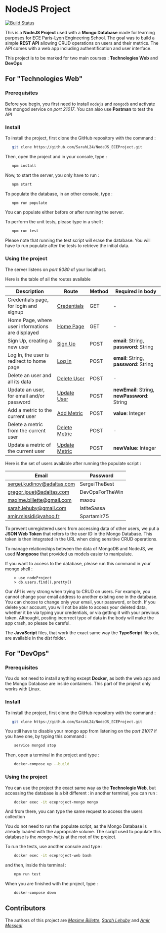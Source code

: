 # NodeJS Project
[![Build Status](https://travis-ci.com/SarahL24/NodeJS_ECEProject.svg?branch=master)](https://travis-ci.com/SarahL24/NodeJS_ECEProject)

This is a **NodeJS Project** used with a **Mongo Database** made for learning purposes for ECE Paris-Lyon Engineering School. The goal was to build a simple **REST API** allowing CRUD operations on users and their metrics. The API comes with a web app including authentification and user interface. 

This project is to be marked for two main courses : **Technologies Web** and **DevOps**

## For "Technologies Web"

### Prerequisites

Before you begin, you first need to install ```nodejs``` and ```mongodb``` and activate the mongod service on *port 21017*. You can also use **Postman** to test the API


### Install

To install the project, first clone the GitHub repository with the command :

```bash
   git clone https://github.com/SarahL24/NodeJS_ECEProject.git
```

Then, open the project and in your console, type :
```bash
   npm install
```

Now, to start the server, you only have to run : 
```bash
   npm start
```

To populate the database, in an other console, type :
```bash
   npm run populate
```
You can populate either before or after running the server.

To perform the unit tests, please type in a shell :
```bash
   npm run test
```
Please note that running the test script will erase the database. You will have to run populate after the tests to retrieve the initial data.


### Using the project

The server listens on *port 8080* of your localhost.

Here is the table of all the routes available

| Description                            | Route                                       | Method      | Required in body |
|----------------------------------------|---------------------------------------------|-------------|------------------|
|Credentials page, for login and signup  | [Credentials](http://localhost:8080/)       | GET         | -                |
|Home Page, where user informations are displayed |[Home Page](http://localhost:8080/home/:token) | GET | -             |
|Sign Up, creating a new user          |[Sign Up](http://localhost:8080/user/signup)   | POST        | **email**: String, **password**: String  |
|Log In, the user is redirect to home page |[Log In](http://localhost:8080/user/login)| POST         | **email**: String, **password**: String  |
|Delete an user and all its data          | [Delete User](http://localhost:8080/user/delete/:token) | POST | -          |
|Update an user, for email and/or password | [Update User](http://localhost:8080/user/update/:token) | POST | **newEmail**: String, **newPassword**: String  |
|Add a metric to the current user | [Add Metric](http://localhost:8080/metric/add/:token) | POST | **value**: Integer   |
|Delete a metric from the current user | [Delete Metric](http://localhost:8080/metric/delete/:token) | POST | -         |
|Update a metric of the current user | [Update Metric](http://localhost:8080/metric/update/:token) | POST | **newValue**: Integer |

Here is the set of users available after running the populate script :

| Email                         | Password                |
|-------------------------------|-------------------------|
| sergei.kudinov@adaltas.com    | SergeiTheBest           |
| gregor.jouet@adaltas.com      | DevOpsForTheWin         |
| maxime.billette@gmail.com     | maxou                   |
| sarah.lehuby@gmail.com        | latiteSassa             |
| amir.missidi@yahoo.fr         | Spartamir75             |


To prevent unregistered users from accessing data of other users, we put a **JSON Web Token** that refers to the user ID in the Mongo Database. This token is then integrated in the URL when doing sensitive CRUD operations.

To manage relationships between the data of MongoDB and NodeJS, we used **Mongoose** that provided us models easier to manipulate.

If you want to access to the database, please run this command in your mongo shell :
```shell
    > use nodeProject
    > db.users.find().pretty()
```

Our API is very strong when trying to CRUD on users. For example, you cannot change your email address to another existing one in the database. You can choose to change only your email, your password, or both. If you delete your account, you will not be able to access your deleted data, whether it be via typing your credentials, or via getting it with your previous token. Althought, posting incorrect type of data in the body will make the app crash, so please be careful.

The **JavaScript** files, that work the exact same way the **TypeScript** files do, are available in the *dist* folder. 


## For "DevOps"

### Prerequisites

You do not need to install anything except **Docker**, as both the web app and the Mongo Database are inside containers. This part of the project only works with Linux.

### Install

To install the project, first clone the GitHub repository with the command :

```bash
   git clone https://github.com/SarahL24/NodeJS_ECEProject.git
```

You still have to disable your mongo app from listening on the *port 21017* if you have one, by typing this command :
```bash
    service mongod stop
```

Then, open a terminal in the project and type :
```bash
    docker-compose up --build
```

### Using the project

You can use the project the exact same way as the **Technologie Web**, but accessing the database is a bit different : in another terminal, you can run :
```bash
    docker exec -it eceproject-mongo mongo
``` 
And from there, you can type the same request to access the users collection

You do not need to run the populate script, as the Mongo Database is already loaded with the appropriate volume. The script used to populate this database is the *mongo-init.js* at the root of the project.

To run the tests, use another console and type :
```bash
    docker exec -it eceproject-web bash
``` 
and then, inside this terminal :
```bash
    npm run test
```

When you are finished with the project, type :
```bash
    docker-compose down
```

## Contributors

The authors of this project are [*Maxime Billette*](https://github.com/Billette), [*Sarah Lehuby*](https://github.com/SarahL24) and [*Amir Messedi*](https://github.com/AmirMessedi)
